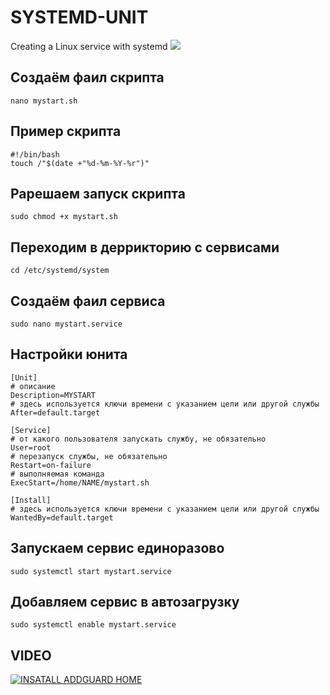 # SYSTEMD-UNIT
Creating a Linux service with systemd
<img src="https://linuxteaching.com/storage/img/images_1/systemd_unit_file_creating_a_service.png)">


## Создаём фаил скрипта
```console
nano mystart.sh
```
## Пример скрипта
```console
#!/bin/bash
touch /"$(date +"%d-%m-%Y-%r")"
```
## Рарешаем запуск скрипта
```console
sudo chmod +x mystart.sh
```
## Переходим в деррикторию с сервисами
```console
cd /etc/systemd/system
```
## Создаём фаил сервиса
```console
sudo nano mystart.service
```

## Настройки юнита
```console
[Unit]
# описание
Description=MYSTART
# здесь используется ключи времени с указанием цели или другой службы
After=default.target

[Service]
# от какого пользователя запускать службу, не обязательно
User=root
# перезапуск службы, не обязательно
Restart=on-failure
# выполняемая команда
ExecStart=/home/NAME/mystart.sh

[Install]
# здесь используется ключи времени с указанием цели или другой службы
WantedBy=default.target
```
## Запускаем сервис единоразово
```console
sudo systemctl start mystart.service
```
## Добавляем сервис в автозагрузку
```console
sudo systemctl enable mystart.service
```

## VIDEO

[![INSATALL ADDGUARD HOME](https://i.ytimg.com/vi/yfq1H9bT8c4/hqdefault.jpg)](https://youtu.be/A4FTz2vLCMo)
